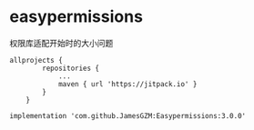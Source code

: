 # easypermissions
权限库适配开始时的大小问题


```
allprojects {
		repositories {
			...
			maven { url 'https://jitpack.io' }
		}
	}
```

```implementation 'com.github.JamesGZM:Easypermissions:3.0.0'```
